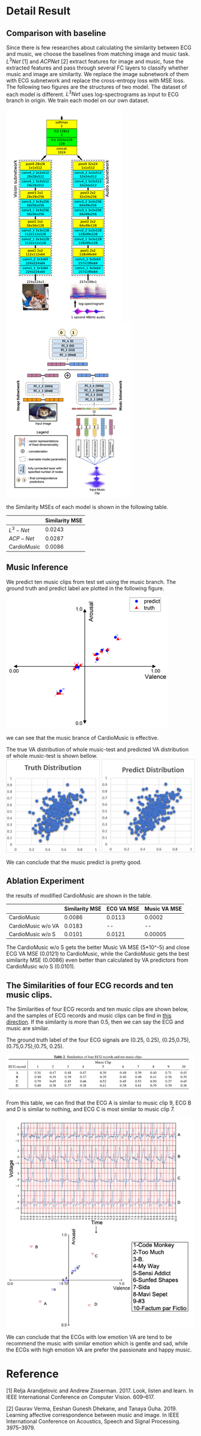 
# Detail Result

## Comparison with baseline
Since there is few researches about calculating the similarity between ECG and music, we choose the baselines from matching image and music task. $L^3 Net$ [1] and $ACPNet$ [2] extract features for image and music, fuse the extracted features and pass through several FC layers to classify whether music and image are similarity. We replace the image subnetwork of them with ECG subnetwork and replace the cross-entropy loss with MSE loss. 
The following two figures are the structures of two model. The dataset of each model is different.  $L^3Net$ uses log-spectrograms as input to ECG branch in origin.  We train each model on our own dataset.

![img](./img_2.png)
![img](./img_3.png)

the Similarity MSEs of each model is shown in the following table.

|     | Similarity  MSE |
|  ----  | ----  |
|   $L^3-Net$ | 0.0243 |
|   $ACP-Net$  | 0.0287 |
| CardioMusic | 0.0086|


## Music Inference

We predict ten music clips from test set using the music branch. The ground truth and predict label are plotted in the following figure.

![img_1.png](img_1.png)

we can see that the music brance of CardioMusic is effective.

The true VA distribution of whole music-test and predicted VA distribution of whole music-test is shown bellow.
![img](./2.png)

We can conclude that the music predict is pretty good.

## Ablation Experiment

the results of  modified CardioMusic are shown in the table.

|     | Similarity  MSE | ECG VA MSE | Music VA MSE|
|  ----  |----|  ----  | ----  |
|  CardioMusic| 0.0086 | 0.0113| 0.0002 |
| CardioMusic w/o VA  | 0.0183 | --| --|
| CardioMusic w/o S| 0.0101|0.0121 |0.00005 |

The CardioMusic w/o S gets the better Music VA MSE (5*10^-5) and close ECG VA MSE (0.0121) to CardioMusic, while the CardioMusic gets the best similarity MSE (0.0086) even better than calculated by VA predictors from CardioMusic w/o S (0.0101).
## The Similarities of four ECG records and ten music clips. 

The Similarities of four ECG records and ten music clips are shown below, and the samples of ECG records and music clips can be find in [this direction](./samples). If the similarity is more than 0.5, then we can say the ECG and music are similar.

The ground truth label of the four ECG signals are (0.25, 0.25), (0.25,0.75), (0.75,0.75),(0.75, 0.25).

![img.png](img.png)

From this table, we can find that the ECG A is similar to music clip 9, ECG B and D is similar to nothing, and ECG C is most similar to music clip 7. 

![img](ECG-music.png)

We can conclude that the ECGs with low emotion VA are tend to be recommend the music with similar emotion which is gentle and sad, while the ECGs with high emotion VA are prefer the passionate and happy music. 


# Reference
[1] Relja Arandjelovic and Andrew Zisserman. 2017. Look, listen and learn. In IEEE International Conference on Computer Vision. 609–617.

[2] Gaurav Verma, Eeshan Gunesh Dhekane, and Tanaya Guha. 2019. Learning affective correspondence between music and image. In IEEE International Conference on Acoustics, Speech and Signal Processing. 3975–3979.
